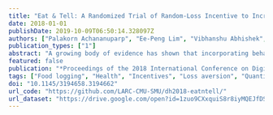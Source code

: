 ```yaml
---
title: "Eat & Tell: A Randomized Trial of Random-Loss Incentive to Increase Dietary Self-Tracking Compliance"
date: 2018-01-01
publishDate: 2019-10-09T06:50:14.328097Z
authors: ["Palakorn Achananuparp", "Ee-Peng Lim", "Vibhanshu Abhishek", "Tianjiao Yun"]
publication_types: ["1"]
abstract: "A growing body of evidence has shown that incorporating behavioral economics principles into the design of financial incentive programs helps improve their cost-effectiveness, promote individuals' short-term engagement, and increase compliance in health behavior interventions. Yet, their effects on long-term engagement have not been fully examined. In study designs where repeated administration of incentives is required to ensure the regularity of behaviors, the effectiveness of subsequent incentives may decrease as a result of the law of diminishing marginal utility. In this paper, we introduce random-loss incentive – a new financial incentive based on loss aversion and unpredictability principles – to address the problem of individuals' growing insensitivity to repeated interventions over time. We evaluate the new incentive design by conducting a randomized controlled trial to measure the influences of random losses on participants' dietary self-tracking and self-reporting compliance using a mobile web application called Eat & Tell. The results show that random losses are significantly more effective than fixed losses in encouraging long-term engagement."
featured: false
publication: "*Proceedings of the 2018 International Conference on Digital Health - DH '18*"
tags: ["Food logging", "Health", "Incentives", "Loss aversion", "Quantified self", "Randomized controlled trial", "Unpredictability"]
doi: "10.1145/3194658.3194662"
url_code: "https://github.com/LARC-CMU-SMU/dh2018-eatntell/"
url_dataset: "https://drive.google.com/open?id=1zuo9CXxquiS8r8iyMQEJfDSQO8YO9j1w"
---
```


